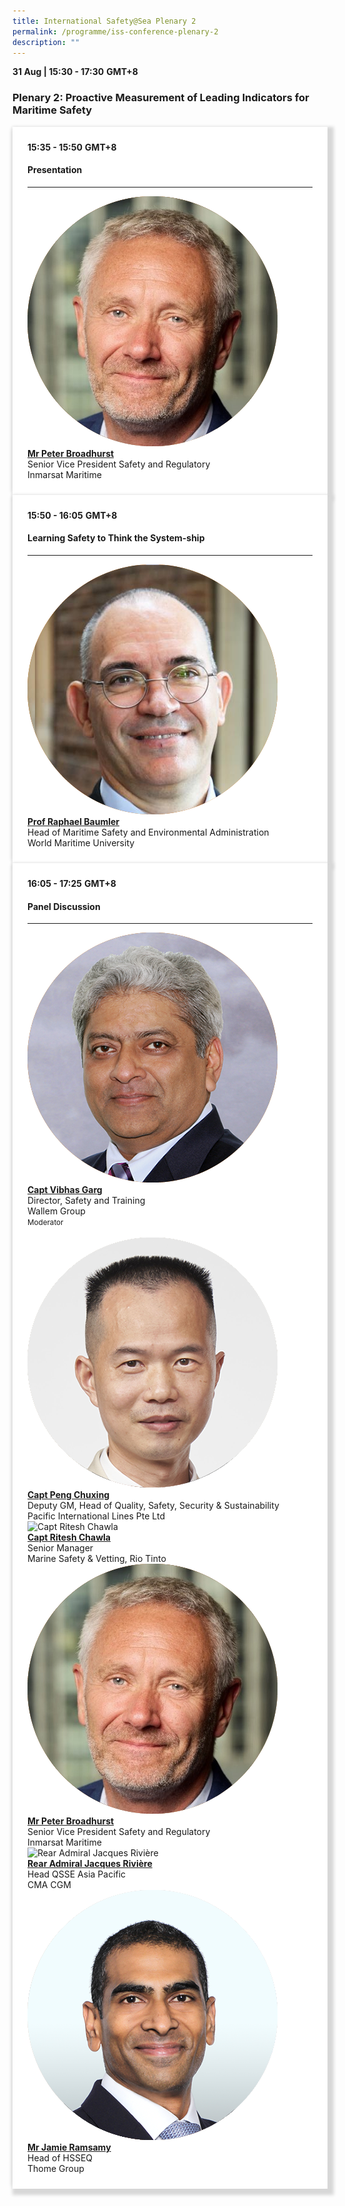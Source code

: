 ```yaml
---
title: International Safety@Sea Plenary 2
permalink: /programme/iss-conference-plenary-2
description: ""
---
```

<section>
	<div>
  <b>31 Aug | 15:30 - 17:30</b>&nbsp;<b>GMT+8</b>
  <h3>Plenary 2: Proactive Measurement of Leading Indicators for Maritime Safety</h3>
</div>

<section>
<div class="bp-container is-fluid">
<div class="row">
<div class="col is-full">
<div class="row">
<div class="col is-12">
<div class="border bg-light h-100 position-relative">
<div class="p-4">
<div class="programme-time"><strong>15:35 - 15:50</strong>&nbsp;<strong>GMT+8</strong></div>
<h4 class="programme-title">Presentation</h4>

<hr class="my-3 border-primary" />
<div class="speakers px-2">
<div class="row">
<div class="col is-6 prog-speaker">
<div class="row">
<div class="col is-4"><img class="speaker-image mb-4" src="/images/Speakers/Peter Broadhurst.png" alt="Mr Peter Broadhurst" /></div>
<div class="col is-8">
<div class="speaker-name text-ellipsis"><a class="speaker-name text-ellipsis" href="/speakers/mr-peter-broadhurst" rel="noopener"><strong>
Mr Peter Broadhurst</strong></a></div>
<div class="text-ellipsis speaker-position">Senior Vice President Safety and Regulatory</div>
<div class="text-ellipsis speaker-company">Inmarsat Maritime</div>
</div>
</div>
</div>
</div>
</div>
</div>
</div>
</div>
</div>
</div>
</div>
</div>
</section>

<section>
<div class="bp-container is-fluid">
<div class="row">
<div class="col is-full">
<div class="row">
<div class="col is-12">
<div class="border bg-light h-100 position-relative">
<div class="p-4">
<div class="programme-time"><strong>15:50 - 16:05</strong>&nbsp;<strong>GMT+8</strong></div>
<h4 class="programme-title">Learning Safety to Think the System-ship</h4>

<hr class="my-3 border-primary" />
<div class="speakers px-2">
<div class="row">
<div class="col is-6 prog-speaker">
<div class="row">
<div class="col is-4"><img class="speaker-image mb-4" src="/images/Speakers/Raphael Baumler.png" alt="Mr Charles Watkins" /></div>
<div class="col is-8">
<div class="speaker-name text-ellipsis"><a class="speaker-name text-ellipsis" href="/speakers/prof-raphael-baumler" rel="noopener"><strong>Prof Raphael Baumler</strong></a></div>
<div class="text-ellipsis speaker-position">Head of Maritime Safety and Environmental Administration</div>
<div class="text-ellipsis speaker-company">World Maritime University</div>
</div>
</div>
</div>
</div>
</div>
</div>
</div>
</div>
</div>
</div>
</div>
</div>
</section>

<section>
<div class="bp-container is-fluid">
<div class="row">
<div class="col is-full">
<div class="row">
<div class="col is-12">
<div class="border bg-light h-100 position-relative">
<div class="p-4">
<div class="programme-time"><strong>16:05 - 17:25</strong>&nbsp;<strong>GMT+8</strong></div>
<h4 class="programme-title">Panel Discussion</h4>

<hr class="my-3 border-primary" />
<div class="speakers px-2">
<div class="row">
<div class="col is-6 prog-speaker">
<div class="row">
<div class="col is-4"><img class="speaker-image mb-4" src="/images/Speakers/Vibhas Garg.png" alt="Captain Vibhas Garg" /></div>
<div class="col is-8">
<div class="speaker-name text-ellipsis"><a class="speaker-name text-ellipsis" href="/speakers/captain-yves-vandenborn" rel="noopener"><strong>Capt Vibhas Garg</strong></a></div>
<div class="text-ellipsis speaker-position">Director, Safety and Training</div>
<div class="text-ellipsis speaker-company">Wallem Group</div>
<div class="speaker-role text-ellipsis text-muted"><small>Moderator</small></div>
</div>
</div>
</div>
<div class="col is-6 prog-speaker">&nbsp;</div>
</div>
<div class="row">
<div class="col is-6 prog-speaker">
<div class="row">
<div class="col is-4"><img class="speaker-image mb-4" src="/images/Speakers/Chu Xing Peng.png" alt="Captain Peng Chuxing" /></div>
<div class="col is-8">
<div class="speaker-name text-ellipsis"><a class="speaker-name text-ellipsis" href="/speakers/captain-peng-chuxing" rel="noopener"><strong>Capt Peng Chuxing</strong></a></div>
<div class="text-ellipsis speaker-position">Deputy GM, Head of Quality, Safety, Security &amp; Sustainability</div>
<div class="text-ellipsis speaker-company">Pacific International Lines Pte Ltd</div>
</div>
</div>
</div>
<div class="col is-6 prog-speaker">
<div class="row">
<div class="col is-4"><img class="speaker-image mb-4" src="https://d33wubrfki0l68.cloudfront.net/36c0a9d367fef758c7a9d69f3855149084e9c721/cd0ce/images/speakers/speaker_silhouette2.jpg" alt="Capt Ritesh Chawla" /></div>
<div class="col is-8">
<div class="speaker-name text-ellipsis"><a class="speaker-name text-ellipsis" href="/speakers/captain-ritesh-chawla" rel="noopener"><strong>Capt Ritesh Chawla</strong></a></div>
<div class="text-ellipsis speaker-position">Senior Manager</div>
<div class="text-ellipsis speaker-company">Marine Safety & Vetting, Rio Tinto</div>
</div>
</div>
</div>
</div>
<div class="row">
<div class="col is-6 prog-speaker">
<div class="row">
<div class="col is-4"><img class="speaker-image mb-4" src="/images/Speakers/Peter Broadhurst.png" alt="Mr Peter Broadhurst" /></div>
<div class="col is-8">
<div class="speaker-name text-ellipsis"><a class="speaker-name text-ellipsis" href="/speakers/mr-peter-broadhurst" rel="noopener"><strong>Mr Peter Broadhurst</strong></a></div>
<div class="text-ellipsis speaker-position">Senior Vice President Safety and Regulatory</div>
<div class="text-ellipsis speaker-company">Inmarsat Maritime</div>
</div>
</div>
</div>
<div class="col is-6 prog-speaker">
<div class="row">
<div class="col is-4"><img class="speaker-image mb-4" src="/images/Speakers/Jacques RivieĚre.png" alt="
Rear Admiral Jacques Rivière" /></div>
<div class="col is-8">
<div class="speaker-name text-ellipsis"><a class="speaker-name text-ellipsis" href="/speakers/rear-admiral-jacques-riviere" rel="noopener"><strong>
Rear Admiral Jacques Rivière</strong></a></div>
<div class="text-ellipsis speaker-position">Head QSSE Asia Pacific</div>
<div class="text-ellipsis speaker-company">CMA CGM</div>
</div>
</div>
</div>
</div>
<div class="row">
<div class="col is-6 prog-speaker">
<div class="row">
<div class="col is-4"><img class="speaker-image mb-4" src="/images/speakers/ramsamy.png" alt="Mr Jamie Ramsamy" /></div>
<div class="col is-8">
<div class="speaker-name text-ellipsis"><a class="speaker-name text-ellipsis" href="/speakers/mr-jamie-ramsamy" rel="noopener"><strong>Mr Jamie Ramsamy</strong></a></div>
<div class="text-ellipsis speaker-position">Head of HSSEQ</div>
<div class="text-ellipsis speaker-company">Thome Group</div>
</div>
</div>
</div>
</div>
</div>
</div>
</div>
</div>
</div>
</div>
</div>
</div>
</section>






<style type="text/css"> 
    .is-left{
      text-align: left;
    }
    .content h4{
      font-weight: 500; 
      color: #337B9A !important;
      margin-top: 1rem;
    }
    .bg-light {
      background-color: #fff !important;
      box-shadow: 5px 5px 5px 5px rgb(215 215 215), -5px 0 6px -4px rgb(215 215 215);
    }
    .p-4 {
      padding: 1.5rem!important;
    }
  .content a {text-decoration:none;}
	.content h3 { margin-top: 1rem;}
</style>